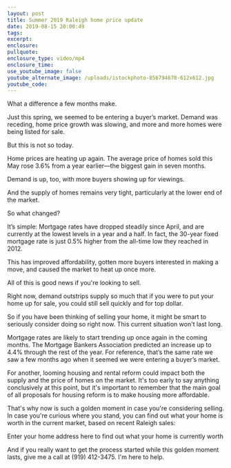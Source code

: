 ```yaml
---
layout: post
title: Summer 2019 Raleigh home price update
date: 2019-08-15 20:00:49
tags:
excerpt:
enclosure:
pullquote:
enclosure_type: video/mp4
enclosure_time:
use_youtube_image: false
youtube_alternate_image: /uploads/istockphoto-856794670-612x612.jpg
youtube_code:
---
```


What a difference a few months make.

Just this spring, we seemed to be entering a buyer’s market. Demand was receding, home price growth was slowing, and more and more homes were being listed for sale.

But this is not so today.

Home prices are heating up again. The average price of homes sold this May rose 3.6% from a year earlier—the biggest gain in seven months. &nbsp;

Demand is up, too, with more buyers showing up for viewings.

And the supply of homes remains very tight, particularly at the lower end of the market.

So what changed?

It’s simple: Mortgage rates have dropped steadily since April, and are currently at the lowest levels in a year and a half. In fact, the 30-year fixed mortgage rate is just 0.5% higher from the all-time low they reached in 2012.

This has improved affordability, gotten more buyers interested in making a move, and caused the market to heat up once more.

All of this is good news if you're looking to sell.

Right now, demand outstrips supply so much that if you were to put your home up for sale, you could still sell quickly and for top dollar.

So if you have been thinking of selling your home, it might be smart to seriously consider doing so right now. This current situation won't last long.

Mortgage rates are likely to start trending up once again in the coming months. The Mortgage Bankers Association predicted an increase up to 4.4% through the rest of the year. For reference, that’s the same rate we saw a few months ago when it seemed we were entering a buyer’s market.&nbsp;

For another, looming housing and rental reform could impact both the supply and the price of homes on the market. It's too early to say anything conclusively at this point, but it's important to remember that the main goal of all proposals for housing reform is to make housing more affordable.

That's why now is such a golden moment in case you're considering selling. In case you're curious where you stand, you can find out what your home is worth in the current market, based on recent Raleigh sales:

Enter your home address here to find out what your home is currently worth

And if you really want to get the process started while this golden moment lasts, give me a call at (919) 412-3475. I'm here to help.<br>&nbsp;